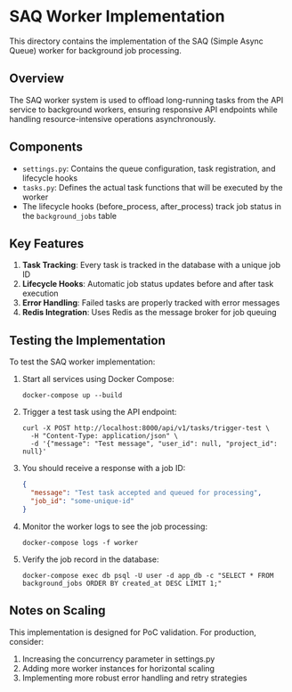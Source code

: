 # SAQ Worker Implementation

This directory contains the implementation of the SAQ (Simple Async Queue) worker for background job processing.

## Overview

The SAQ worker system is used to offload long-running tasks from the API service to background workers, ensuring responsive API endpoints while handling resource-intensive operations asynchronously.

## Components

- `settings.py`: Contains the queue configuration, task registration, and lifecycle hooks
- `tasks.py`: Defines the actual task functions that will be executed by the worker
- The lifecycle hooks (before_process, after_process) track job status in the `background_jobs` table

## Key Features

1. **Task Tracking**: Every task is tracked in the database with a unique job ID
2. **Lifecycle Hooks**: Automatic job status updates before and after task execution
3. **Error Handling**: Failed tasks are properly tracked with error messages
4. **Redis Integration**: Uses Redis as the message broker for job queuing

## Testing the Implementation

To test the SAQ worker implementation:

1. Start all services using Docker Compose:
   ```
   docker-compose up --build
   ```

2. Trigger a test task using the API endpoint:
   ```
   curl -X POST http://localhost:8000/api/v1/tasks/trigger-test \
     -H "Content-Type: application/json" \
     -d '{"message": "Test message", "user_id": null, "project_id": null}'
   ```

3. You should receive a response with a job ID:
   ```json
   {
     "message": "Test task accepted and queued for processing",
     "job_id": "some-unique-id"
   }
   ```

4. Monitor the worker logs to see the job processing:
   ```
   docker-compose logs -f worker
   ```

5. Verify the job record in the database:
   ```
   docker-compose exec db psql -U user -d app_db -c "SELECT * FROM background_jobs ORDER BY created_at DESC LIMIT 1;"
   ```

## Notes on Scaling

This implementation is designed for PoC validation. For production, consider:

1. Increasing the concurrency parameter in settings.py
2. Adding more worker instances for horizontal scaling
3. Implementing more robust error handling and retry strategies
